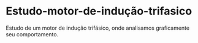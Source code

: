 # Estudo-motor-de-indução-trifasico
Estudo de um motor de indução trifásico, onde analisamos graficamente seu comportamento.
